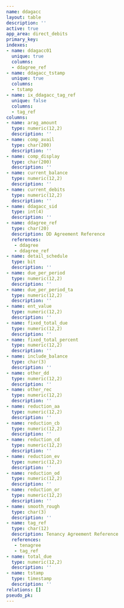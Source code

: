 ```yaml
---
name: ddagacc
layout: table
description: ''
active: true
app_area: direct_debits
primary_key: 
indexes:
- name: ddagacc01
  unique: true
  columns:
  - ddagree_ref
- name: ddagacc_tstamp
  unique: true
  columns:
  - tstamp
- name: ix_ddagacc_tag_ref
  unique: false
  columns:
  - tag_ref
columns:
- name: arag_amount
  type: numeric(12,2)
  description: ''
- name: comp_avail
  type: char(200)
  description: ''
- name: comp_display
  type: char(200)
  description: ''
- name: current_balance
  type: numeric(12,2)
  description: ''
- name: current_debits
  type: numeric(12,2)
  description: ''
- name: ddagacc_sid
  type: int(4)
  description: ''
- name: ddagree_ref
  type: char(20)
  description: DD Agreement Reference
  references:
   - ddagree
   - ddagree_ref
- name: detail_schedule
  type: bit
  description: ''
- name: due_per_period
  type: numeric(12,2)
  description: ''
- name: due_per_period_ta
  type: numeric(12,2)
  description: ''
- name: ent_value
  type: numeric(12,2)
  description: ''
- name: fixed_total_due
  type: numeric(12,2)
  description: ''
- name: fixed_total_percent
  type: numeric(12,2)
  description: ''
- name: include_balance
  type: char(3)
  description: ''
- name: other_dd
  type: numeric(12,2)
  description: ''
- name: other_rec
  type: numeric(12,2)
  description: ''
- name: reduction_aa
  type: numeric(12,2)
  description: ''
- name: reduction_cb
  type: numeric(12,2)
  description: ''
- name: reduction_cd
  type: numeric(12,2)
  description: ''
- name: reduction_ev
  type: numeric(12,2)
  description: ''
- name: reduction_od
  type: numeric(12,2)
  description: ''
- name: reduction_or
  type: numeric(12,2)
  description: ''
- name: smooth_rough
  type: char(3)
  description: ''
- name: tag_ref
  type: char(12)
  description: Tenancy Agreement Reference
  references:
   - tenagree
   - tag_ref
- name: total_due
  type: numeric(12,2)
  description: ''
- name: tstamp
  type: timestamp
  description: ''
relations: []
pseudo_pk: 
---
```


